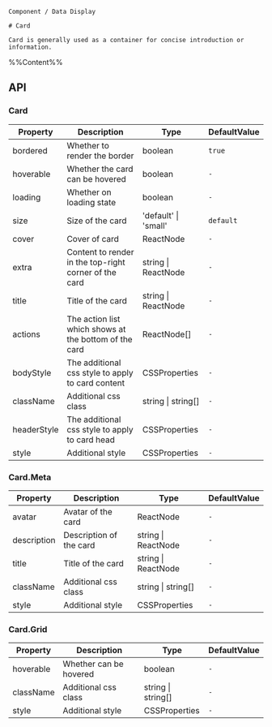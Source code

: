 `````
Component / Data Display

# Card

Card is generally used as a container for concise introduction or information.
`````

%%Content%%

## API

### Card

|Property|Description|Type|DefaultValue|
|---|---|---|---|
|bordered|Whether to render the border|boolean |`true`|
|hoverable|Whether the card can be hovered|boolean |`-`|
|loading|Whether on loading state|boolean |`-`|
|size|Size of the card|'default' \| 'small' |`default`|
|cover|Cover of card|ReactNode |`-`|
|extra|Content to render in the top-right corner of the card|string \| ReactNode |`-`|
|title|Title of the card|string \| ReactNode |`-`|
|actions|The action list which shows at the bottom of the card|ReactNode[] |`-`|
|bodyStyle|The additional css style to apply to card content|CSSProperties |`-`|
|className|Additional css class|string \| string[] |`-`|
|headerStyle|The additional css style to apply to card head|CSSProperties |`-`|
|style|Additional style|CSSProperties |`-`|

### Card.Meta

|Property|Description|Type|DefaultValue|
|---|---|---|---|
|avatar|Avatar of the card|ReactNode |`-`|
|description|Description of the card|string \| ReactNode |`-`|
|title|Title of the card|string \| ReactNode |`-`|
|className|Additional css class|string \| string[] |`-`|
|style|Additional style|CSSProperties |`-`|

### Card.Grid

|Property|Description|Type|DefaultValue|
|---|---|---|---|
|hoverable|Whether can be hovered|boolean |`-`|
|className|Additional css class|string \| string[] |`-`|
|style|Additional style|CSSProperties |`-`|
